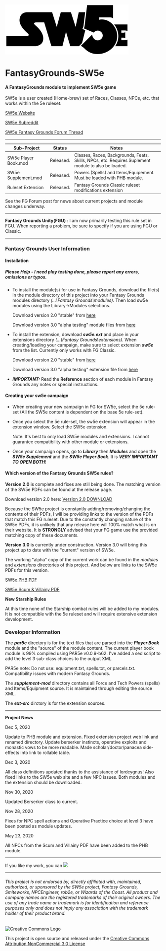 ![alt text](https://github.com/BeeGrinder/FantasyGrounds-SW5e/blob/master/SW5EBW.png "SW5e")
# FantasyGrounds-SW5e
#### A FantasyGrounds module to implement SW5e game

SW5e is a user created (Home-brew) set of Races, Classes, NPCs, etc. that works within the 5e ruleset.

[SW5e Website](https://sw5e.com/)

[SW5e Subreddit](https://www.reddit.com/r/sw5e/)

[SW5e Fantasy Grounds Forum Thread](https://www.fantasygrounds.com/forums/showthread.php?47628-SW5e-a-star-wars-home-brew-on-the-5e-rule-set)

---

|Sub-Project | Status | Notes |
| --- | --- | -- |
|SW5e Player Book.mod | Released. | Classes, Races, Backgrounds, Feats, Skills, NPCs, etc. Requires Suplement module to also be loaded.|
|SW5e Supplement.mod | Released. | Powers (Spells) and Items/Equipement. Must be loaded with PHB module. |
|Ruleset Extension | Released. | Fantasy Grounds Classic ruleset modifications extension |

See the FG Forum post for news about current projects and module changes underway.

---

__Fantasy Grounds Unity(FGU)__ : I am now primarily testing this rule set in FGU.  When reporting a problem, be sure to specify if you are using FGU or Classic.

---

### Fantasy Grounds User Information

#### Installation
##### Please Help - I need play testing done, please report any errors, omissions or typos.

* To install the module(s) for use in Fantasy Grounds, download the file(s) in the module directory of this project into your Fantasy Grounds modules directory *(...\Fantasy Grounds\modules)*.  Then load sw5e modules using the Library->Modules selections.

   Download version 2.0 "stable" from [here](https://github.com/BeeGrinder/FantasyGrounds-SW5e/releases/tag/2.0.0)

   Download version 3.0 "alpha testing" module files from [here](https://github.com/BeeGrinder/FantasyGrounds-SW5e/tree/master/modules)
 
* To install the extension, download *__sw5e.ext__* and place in your extensions directory *(...\Fantasy Grounds\extensions)*. When creating/loading your campaign, make sure to select extension *__sw5e__* from the list.  Currently only works with FG Classic.

   Download version 2.0 "stable" from [here](https://github.com/BeeGrinder/FantasyGrounds-SW5e/releases/tag/2.0.0)

   Download version 3.0 "alpha testing" extension file from [here](https://github.com/BeeGrinder/FantasyGrounds-SW5e/tree/master/extensions)

* __*IMPORTANT:*__ Read the __Reference__ section of each module in Fantasy Grounds any notes or special instructions.

#### Creating your sw5e campaign

* When creating your new campaign in FG for SW5e, select the 5e rule-set (All the SW5e content is dependent on the base 5e rule-set).
* Once you select the 5e rule-set, the sw5e extension will appear in the extension window.  Select the SW5e extension.

  Note: It's best to only load SW5e modules and extensions. I cannot guarantee compatibility with other module or extensions.
* Once your campaign opens, go to *__Library__* then *__Modules__* and open the *__SW5e Supplement__* and the *__SW5e Player Book__*.  It is *__VERY IMPORTANT TO OPEN BOTH__*!

#### Which version of the Fantasy Grounds SW5e rules?

__Version 2.0__ is complete and fixes are still being done. The matching version of the SW5e PDFs can be found at the release page.

Download version 2.0 here:  [Version 2.0 DOWNLOAD](https://github.com/BeeGrinder/FantasyGrounds-SW5e/releases/tag/2.0.0)

Because the SW5e project is constantly adding/removing/changing the contents of their PDFs, I will be providing links to the version of the PDFs that match this FG ruleset.
Due to the constantly changing nature of the SW5e PDFs, it is unlikely that any release here will 100% match what is on their website. It is __STRONGLY__ advised that your FG game use the provided matching copy of these documents.

__Version 3.0__ is currently under construction.  Version 3.0 will bring this project up to date with the "current" version of SW5e.

The working "alpha" copy of the current work can be found in the *modules* and *extensions* directories of this project. And below are links to the SW5e PDFs for this version.

[SW5e PHB PDF](https://mega.nz/file/2IEH1awA#NvlThnx4ZwxsvWNkpcIxXLDn5WfCRVV3hPKKeSsbXaE)

[SW5e Scum & Villainy PDF](https://mega.nz/file/TM8kVYaa#YcHsUUW5fi0CitCX_hQ1cXMLhZpqdKubP_PwCWzLvk4)


__New Starship Rules__

At this time none of the Starship combat rules will be added to my modules.  It is not compatible with the 5e ruleset and will require extensive extension development.

### Developer Information

The *__par5e__* directory is for the text files that are parsed into the *__Player Book__* module and the "source" of the module content. The current player book module is 99% compiled using PAR5e v0.0.9-b62.  I've added a sed script to add the level 3 sub-class choices to the output XML.

PAR5e note: Do not use: equipment.txt, spells.txt, or parcels.txt.  Compatibility issues with modern Fantasy Grounds.

The *__supplement-mod__* directory contains all Force and Tech Powers (spells) and Items/Equipment source.  It is maintained through editing the source XML.

The *__ext-src__* dirctory is for the extension sources.

---

__Project News__

Dec 5, 2020

Update to PHB module and extension. Fixed extension project web link and renamed directory. Update berserker instincts, operative exploits and monastic vows to be more readable.  Made scholar/doctor/panacea side-effects into link to rollable table.

Dec 3, 2020

All class definitions updated thanks to the assistance of lordcygnus! Also fixed links to the SW5e web site and a few NPC issues.  Both modules and the extension should be downloaded.

Nov 30, 2020

Updated Berserker class to current.

Nov 28, 2020

Fixes for NPC spell actions and Operative Practice choice at level 3 have been posted as module updates.

May 23, 2020

All NPCs from the Scum and Villainy PDF have been added to the PHB module.

---
If you like my work, you can [<img src="https://cdn.buymeacoffee.com/buttons/v2/default-yellow.png">](https://www.buymeacoffee.com/BeeGrinder)

---
###### This project is not endorsed by, directly affiliated with, maintained, authorized, or sponsored by the SW5e project, Fantasy Grounds, Smiteworks, NPCEngineer, rob2e, or Wizards of the Coast. All product and company names are the registered trademarks of their original owners. The use of any trade name or trademark is for identification and reference purposes only and does not imply any association with the trademark holder of their product brand.
![Creative Commons Logo](https://i.creativecommons.org/l/by-nc/3.0/us/88x31.png)

This project is open source and released under the [Creative Commons Attribution NonCommercial 3.0 License](http://creativecommons.org/licenses/by-nc/3.0/us/)
